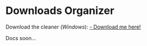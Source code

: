 # Downloads Organizer

Download the cleaner (<i>Windows</i>): <a href="https://github.com/iuritorres/downloads-organizer/raw/main/dist/Cleaner.exe" download> - Download me here!</a>

Docs soon...
